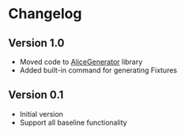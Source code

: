 # Changelog

## Version 1.0
* Moved code to [AliceGenerator](https://github.com/trappar/AliceGenerator) library
* Added built-in command for generating Fixtures

## Version 0.1
* Initial version
* Support all baseline functionality